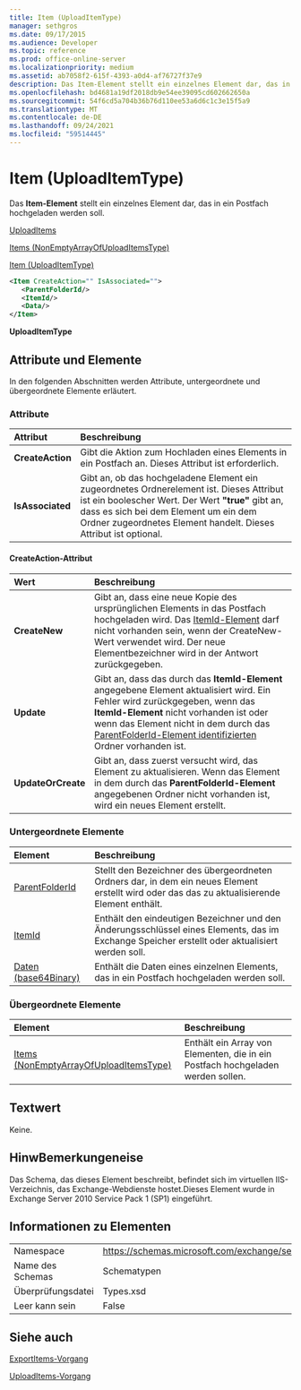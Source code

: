 ```yaml
---
title: Item (UploadItemType)
manager: sethgros
ms.date: 09/17/2015
ms.audience: Developer
ms.topic: reference
ms.prod: office-online-server
ms.localizationpriority: medium
ms.assetid: ab7058f2-615f-4393-a0d4-af76727f37e9
description: Das Item-Element stellt ein einzelnes Element dar, das in ein Postfach hochgeladen werden soll.
ms.openlocfilehash: bd4681a19df2018db9e54ee39095cd602662650a
ms.sourcegitcommit: 54f6cd5a704b36b76d110ee53a6d6c1c3e15f5a9
ms.translationtype: MT
ms.contentlocale: de-DE
ms.lasthandoff: 09/24/2021
ms.locfileid: "59514445"
---
```

# <a name="item-uploaditemtype"></a>Item (UploadItemType)

Das **Item-Element** stellt ein einzelnes Element dar, das in ein Postfach hochgeladen werden soll. 
  
[UploadItems](uploaditems.md)
  
[Items (NonEmptyArrayOfUploadItemsType)](items-nonemptyarrayofuploaditemstype.md)
  
[Item (UploadItemType)](item-uploaditemtype.md)
  
```XML
<Item CreateAction="" IsAssociated="">
   <ParentFolderId/>
   <ItemId/>
   <Data/>
</Item>
```

 **UploadItemType**
## <a name="attributes-and-elements"></a>Attribute und Elemente

In den folgenden Abschnitten werden Attribute, untergeordnete und übergeordnete Elemente erläutert.
  
### <a name="attributes"></a>Attribute

|**Attribut**|**Beschreibung**|
|:-----|:-----|
|**CreateAction** <br/> |Gibt die Aktion zum Hochladen eines Elements in ein Postfach an. Dieses Attribut ist erforderlich.  <br/> |
|**IsAssociated** <br/> |Gibt an, ob das hochgeladene Element ein zugeordnetes Ordnerelement ist. Dieses Attribut ist ein boolescher Wert. Der Wert **"true"** gibt an, dass es sich bei dem Element um ein dem Ordner zugeordnetes Element handelt. Dieses Attribut ist optional.  <br/> |
   
#### <a name="createaction-attribute"></a>CreateAction-Attribut

|**Wert**|**Beschreibung**|
|:-----|:-----|
|**CreateNew** <br/> |Gibt an, dass eine neue Kopie des ursprünglichen Elements in das Postfach hochgeladen wird. Das [ItemId-Element](itemid.md) darf nicht vorhanden sein, wenn der CreateNew-Wert verwendet wird. Der neue Elementbezeichner wird in der Antwort zurückgegeben.  <br/> |
|**Update** <br/> |Gibt an, dass das durch das **ItemId-Element** angegebene Element aktualisiert wird. Ein Fehler wird zurückgegeben, wenn das **ItemId-Element** nicht vorhanden ist oder wenn das Element nicht in dem durch das [ParentFolderId-Element identifizierten](parentfolderid.md) Ordner vorhanden ist.  <br/> |
|**UpdateOrCreate** <br/> |Gibt an, dass zuerst versucht wird, das Element zu aktualisieren. Wenn das Element in dem durch das **ParentFolderId-Element** angegebenen Ordner nicht vorhanden ist, wird ein neues Element erstellt.  <br/> |
   
### <a name="child-elements"></a>Untergeordnete Elemente

|**Element**|**Beschreibung**|
|:-----|:-----|
|[ParentFolderId](parentfolderid.md) <br/> |Stellt den Bezeichner des übergeordneten Ordners dar, in dem ein neues Element erstellt wird oder das das zu aktualisierende Element enthält.  <br/> |
|[ItemId](itemid.md) <br/> |Enthält den eindeutigen Bezeichner und den Änderungsschlüssel eines Elements, das im Exchange Speicher erstellt oder aktualisiert werden soll.  <br/> |
|[Daten (base64Binary)](data-base64binary.md) <br/> |Enthält die Daten eines einzelnen Elements, das in ein Postfach hochgeladen werden soll.  <br/> |
   
### <a name="parent-elements"></a>Übergeordnete Elemente

|**Element**|**Beschreibung**|
|:-----|:-----|
|[Items (NonEmptyArrayOfUploadItemsType)](items-nonemptyarrayofuploaditemstype.md) <br/> |Enthält ein Array von Elementen, die in ein Postfach hochgeladen werden sollen.  <br/> |
   
## <a name="text-value"></a>Textwert

Keine.
  
## <a name="remarks"></a>HinwBemerkungeneise

Das Schema, das dieses Element beschreibt, befindet sich im virtuellen IIS-Verzeichnis, das Exchange-Webdienste hostet.Dieses Element wurde in Exchange Server 2010 Service Pack 1 (SP1) eingeführt.
  
## <a name="element-information"></a>Informationen zu Elementen

|||
|:-----|:-----|
|Namespace  <br/> |https://schemas.microsoft.com/exchange/services/2006/types  <br/> |
|Name des Schemas  <br/> |Schematypen  <br/> |
|Überprüfungsdatei  <br/> |Types.xsd  <br/> |
|Leer kann sein  <br/> |False  <br/> |
   
## <a name="see-also"></a>Siehe auch



[ExportItems-Vorgang](exportitems-operation.md)
  
[UploadItems-Vorgang](uploaditems-operation.md)

